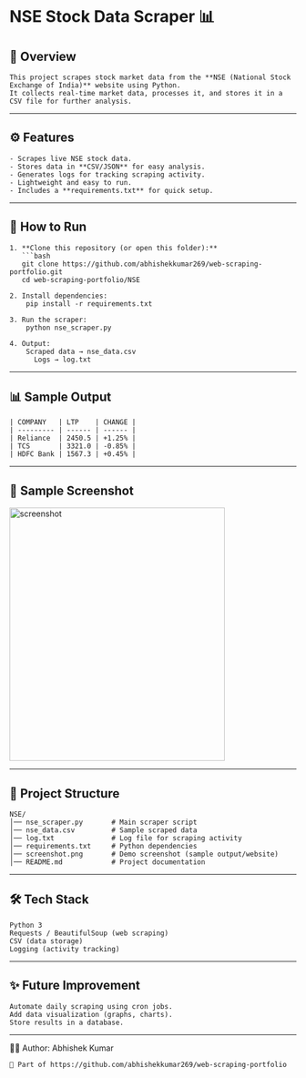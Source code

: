 # NSE Stock Data Scraper 📊

## 📌 Overview
    This project scrapes stock market data from the **NSE (National Stock Exchange of India)** website using Python.  
    It collects real-time market data, processes it, and stores it in a CSV file for further analysis.

---

## ⚙️ Features
    - Scrapes live NSE stock data.
    - Stores data in **CSV/JSON** for easy analysis. 
    - Generates logs for tracking scraping activity.
    - Lightweight and easy to run.
    - Includes a **requirements.txt** for quick setup. 

---

## 🚀 How to Run

    1. **Clone this repository (or open this folder):**
       ```bash
       git clone https://github.com/abhishekkumar269/web-scraping-portfolio.git
       cd web-scraping-portfolio/NSE
    
    2. Install dependencies:
        pip install -r requirements.txt
    
    3. Run the scraper:
        python nse_scraper.py
    
    4. Output:
        Scraped data → nse_data.csv
          Logs → log.txt

---

## 📊 Sample Output

    | COMPANY   | LTP    | CHANGE |
    | --------- | ------ | ------ |
    | Reliance  | 2450.5 | +1.25% |
    | TCS       | 3321.0 | -0.85% |
    | HDFC Bank | 1567.3 | +0.45% |
    

---
## 📸 Sample Screenshot

<img width="378" height="445" alt="screenshot" src="https://github.com/user-attachments/assets/533ec6a7-86a4-450e-8ce7-04ba9e65a651" />

---
## 📂 Project Structure
      
    NSE/
    │── nse_scraper.py       # Main scraper script
    │── nse_data.csv         # Sample scraped data
    │── log.txt              # Log file for scraping activity
    │── requirements.txt     # Python dependencies
    │── screenshot.png       # Demo screenshot (sample output/website)
    │── README.md            # Project documentation
---

## 🛠️ Tech Stack

    Python 3
    Requests / BeautifulSoup (web scraping)
    CSV (data storage)
    Logging (activity tracking)

---
## ✨ Future Improvement

    Automate daily scraping using cron jobs.
    Add data visualization (graphs, charts).
    Store results in a database.

---
👨‍💻 Author: Abhishek Kumar

    🔗 Part of https://github.com/abhishekkumar269/web-scraping-portfolio
